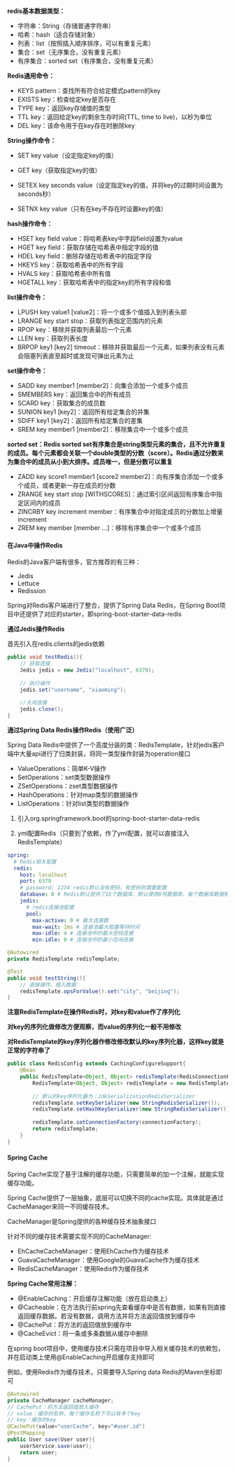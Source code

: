 **redis基本数据类型：**

* 字符串：String（存储普通字符串）
* 哈希：hash（适合存储对象）
* 列表：list（按照插入顺序排序，可以有重复元素）
* 集合：set（无序集合，没有重复元素）
* 有序集合：sorted set（有序集合，没有重复元素）

**Redis通用命令：**

* KEYS pattern：查找所有符合给定模式pattern的key
* EXISTS key：检查给定key是否存在
* TYPE key：返回key存储值的类型
* TTL key：返回给定key的剩余生存时间(TTL, time to live)，以秒为单位
* DEL key：该命令用于在key存在时删除key

**String操作命令：**

* SET key value（设定指定key的值）
* GET key（获取指定key的值）

* SETEX key seconds value（设定指定key的值，并将key的过期时间设置为seconds秒）
* SETNX key value（只有在key不存在时设置key的值）

**hash操作命令：**

* HSET key field value：将哈希表key中字段field设置为value
* HGET key field：获取存储在哈希表中指定字段的值
* HDEL key field：删除存储在哈希表中的指定字段
* HKEYS key：获取哈希表中的所有字段
* HVALS key：获取哈希表中所有值
* HGETALL key：获取哈希表中的指定key的所有字段和值

**list操作命令：**

* LPUSH key value1 [value2]：将一个或多个值插入到列表头部
* LRANGE key start stop：获取列表指定范围内的元素
* RPOP key：移除并获取列表最后一个元素
* LLEN key：获取列表长度
* BRPOP key1 [key2] timeout：移除并获取最后一个元素，如果列表没有元素会阻塞列表直至超时或发现可弹出元素为止

**set操作命令：**

* SADD key member1 [member2]：向集合添加一个或多个成员
* SMEMBERS key：返回集合中的所有成员
* SCARD key：获取集合的成员数
* SUNION key1 [key2]：返回所有给定集合的并集
* SDIFF key1 [key2]：返回所有给定集合的差集
* SREM key member1 [member2]：移除集合中一个或多个成员

**sorted set：Redis sorted set有序集合是string类型元素的集合，且不允许重复的成员。每个元素都会关联一个double类型的分数（score）。Redis通过分数来为集合中的成员从小到大排序。成员唯一，但是分数可以重复**

* ZADD  key score1 member1 [score2 member2]：向有序集合添加一个或多个成员，或者更新一存在成员的分数
* ZRANGE key start stop [WITHSCORES]：通过索引区间返回有序集合中指定区间内的成员
* ZINCRBY key increment member：有序集合中对指定成员的分数加上增量increment
* ZREM key member [member ...]：移除有序集合中一个或多个成员



#### 在Java中操作Redis

Redis的Java客户端有很多，官方推荐的有三种：

* Jedis
* Lettuce
* Redission

Spring对Redis客户端进行了整合，提供了Spring Data Redis，在Spring Boot项目中还提供了对应的starter，即spring-boot-starter-data-redis



**通过Jedis操作Redis**

首先引入在redis.clients的jedis依赖

```java
public void testRedis(){
    // 获取连接
    Jedis jedis = new Jedis("localhost", 6379);
    
    // 执行操作
    jedis.set("username", "xiaoming");
    
    //关闭连接
    jedis.close();
}
```



**通过Spring Data Redis操作Redis（使用广泛）**

Spring Data Redis中提供了一个高度分装的类：RedisTemplate，针对jedis客户端中大量api进行了归类封装，将同一类型操作封装为operation接口

* ValueOperations：简单K-V操作
* SetOperations：set类型数据操作
* ZSetOperations：zset类型数据操作
* HashOperations：针对map类型的数据操作
* ListOperations：针对list类型的数据操作

1. 引入org.springframework.boot的spring-boot-starter-data-redis

2. yml配置Redis（只要到了依赖，作了yml配置，就可以直接注入RedisTemplate）

```yaml
spring:
  # Redis相关配置
  redis:
    host: localhost
    port: 6379
    # password: 1234 redis默认没有密码，有密码则需要配置
    database: 0 # Redis默认提供了16个数据库，默认使用0号数据库，每个数据库数据相互独立
    jedis:
      # redis连接池配置
      pool:
        max-active: 0 # 最大连接数
        max-wait: 1ms # 连接池最大阻塞等待时间
        max-idle: 4 # 连接池中的最大控线连接
        min-idle: 0 # 连接池中的最小空闲连接
```

```java
@Autowired
private RedisTemplate redisTemplate;

@Test
public void testString(){
    // 直接操作，插入数据
    redisTemplate.opsForValue().set("city", "beijing");
}
```

**注意RedisTemplate在操作Redis时，对key和value作了序列化**

**对key的序列化做修改方便观察，而value的序列化一般不用修改**

**对RedisTemplate的key序列化器作修改修改默认的key序列化器，这样key就是正常的字符串了**

```java
public class RedisConfig extends CachingConfigureSupport{
    @Bean
    public RedisTemplate<Object, Object> redisTemplate(RedisConnectionFactory           connectionFactory){
        RedisTemplate<Object, Object> redisTemplate = new RedisTemplate<>();
        
        // 默认的key序列化器为：JdkSerializationRedisSerializer
        redisTemplate.setKeySerializer(new StringRedisSerializer());
        redisTemplate.setHashKeySerializer(new StringRedisSerializer());
        
        redisTemplate.setConnectionFactory(connectionFactory);
        return redisTemplate;
    }
}
```



#### Spring Cache

Spring Cache实现了基于注解的缓存功能，只需要简单的加一个注解，就能实现缓存功能。

Spring Cache提供了一层抽象，底层可以切换不同的cache实现。具体就是通过CacheManager来同一不同缓存技术。

CacheManager是Spring提供的各种缓存技术抽象接口

针对不同的缓存技术需要实现不同的CacheManager:

* EhCacheCacheManager：使用EhCache作为缓存技术
* GuavaCacheManager：使用Google的GuavaCache作为缓存技术
* RedisCacheManager：使用Redis作为缓存技术

**Spring Cache常用注解：**

* @EnableCaching：开启缓存注解功能（放在启动类上）
* @Cacheable：在方法执行前spring先查看缓存中是否有数据，如果有则直接返回缓存数据。若没有数据，调用方法并将方法返回值放到缓存中
* @CachePut：将方法的返回值放到缓存中
* @CacheEvict：将一条或多条数据从缓存中删除

在spring boot项目中，使用缓存技术只需在项目中导入相关缓存技术的依赖包，并在启动类上使用@EnableCaching开启缓存支持即可

例如，使用Redis作为缓存技术，只需要导入Spring data Redis的Maven坐标即可

```java
@Autowired
private CacheManager cacheManager;
// CachePut：将方法返回值放入缓存
// value：缓存的名称，每个缓存名称下可以有多个key
// key：缓存的key
@CachePut(value="userCache", key="#user.id")
@PostMapping
public User save(User user){
    userService.save(user);
    return user;
}
```

